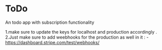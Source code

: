 # ToDo
An todo app with subscription functionality 

1.make sure to update the keys for localhost and production accordingly .
2.Just make sure to add weebhooks for the production as well in it : - https://dashboard.stripe.com/test/webhooks/
